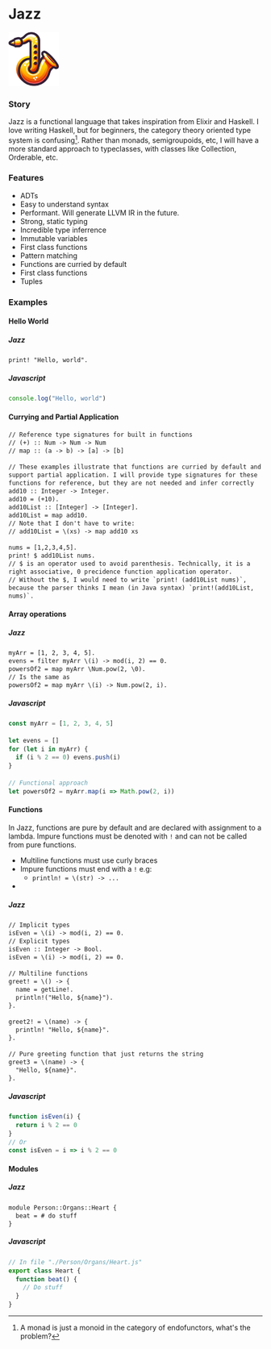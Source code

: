 # Jazz
<img src="https://github.com/un3qual/jazz/blob/main/jazz_logo.png?raw=true" width="100">

### Story
Jazz is a functional language that takes inspiration from Elixir and Haskell. I love writing Haskell, but for beginners, the category theory oriented type system is confusing[^1]. Rather than monads, semigroupoids, etc, I will have a more standard approach to typeclasses, with classes like Collection, Orderable, etc. 

### Features
- ADTs
- Easy to understand syntax
- Performant. Will generate LLVM IR in the future.
- Strong, static typing
- Incredible type inferrence
- Immutable variables
- First class functions
- Pattern matching
- Functions are curried by default
- First class functions
- Tuples

### Examples
#### Hello World
##### Jazz
```
print! "Hello, world".
```
##### Javascript
```js
console.log("Hello, world")
```

#### Currying and Partial Application
```
// Reference type signatures for built in functions
// (+) :: Num -> Num -> Num
// map :: (a -> b) -> [a] -> [b]

// These examples illustrate that functions are curried by default and support partial application. I will provide type signatures for these functions for reference, but they are not needed and infer correctly
add10 :: Integer -> Integer.
add10 = (+10).
add10List :: [Integer] -> [Integer].
add10List = map add10.
// Note that I don't have to write:
// add10List = \(xs) -> map add10 xs

nums = [1,2,3,4,5].
print! $ add10List nums.
// $ is an operator used to avoid parenthesis. Technically, it is a right associative, 0 precidence function application operator.
// Without the $, I would need to write `print! (add10List nums)`, because the parser thinks I mean (in Java syntax) `print!(add10List, nums)`.

```


#### Array operations
##### Jazz
```
myArr = [1, 2, 3, 4, 5].
evens = filter myArr \(i) -> mod(i, 2) == 0.
powersOf2 = map myArr \Num.pow(2, \0).
// Is the same as
powersOf2 = map myArr \(i) -> Num.pow(2, i).
```
##### Javascript
```js
const myArr = [1, 2, 3, 4, 5]

let evens = []
for (let i in myArr) {
  if (i % 2 == 0) evens.push(i)
}

// Functional approach
let powersOf2 = myArr.map(i => Math.pow(2, i))
```

#### Functions
In Jazz, functions are pure by default and are declared with assignment to a lambda. Impure functions must be denoted with `!` and can not be called from pure functions.

- Multiline functions must use curly braces
- Impure functions must end with a `!` e.g:
  - ```println! = \(str) -> ...```
- 
##### Jazz
```
// Implicit types
isEven = \(i) -> mod(i, 2) == 0.
// Explicit types
isEven :: Integer -> Bool.
isEven = \(i) -> mod(i, 2) == 0.

// Multiline functions
greet! = \() -> {
  name = getLine!.
  println!("Hello, ${name}").
}.

greet2! = \(name) -> {
  println! "Hello, ${name}".
}.

// Pure greeting function that just returns the string
greet3 = \(name) -> {
  "Hello, ${name}".
}.
```
##### Javascript
```js
function isEven(i) {
  return i % 2 == 0
}
// Or
const isEven = i => i % 2 == 0
```

#### Modules
##### Jazz
```
module Person::Organs::Heart {
  beat = # do stuff
}
```
##### Javascript
```js
// In file "./Person/Organs/Heart.js"
export class Heart {
  function beat() {
    // Do stuff
  }
}
```
[^1]: A monad is just a monoid in the category of endofunctors, what's the problem?
